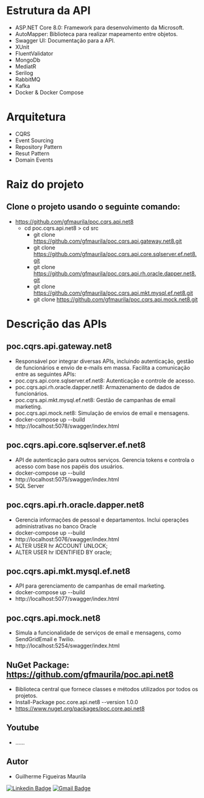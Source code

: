 # Estrutura da API
- ASP.NET Core 8.0: Framework para desenvolvimento da Microsoft.
- AutoMapper: Biblioteca para realizar mapeamento entre objetos.
- Swagger UI: Documentação para a API.
- XUnit
- FluentValidator
- MongoDb
- MediatR
- Serilog
- RabbitMQ
- Kafka
- Docker & Docker Compose

# Arquitetura
- CQRS
- Event Sourcing
- Repository Pattern
- Resut Pattern
- Domain Events

# Raiz do projeto

## Clone o projeto usando o seguinte comando: 
- https://github.com/gfmaurila/poc.cqrs.api.net8
    - cd poc.cqrs.api.net8 > cd src
        - git clone https://github.com/gfmaurila/poc.cqrs.api.gateway.net8.git
        - git clone https://github.com/gfmaurila/poc.cqrs.api.core.sqlserver.ef.net8.git
        - git clone https://github.com/gfmaurila/poc.cqrs.api.rh.oracle.dapper.net8.git
        - git clone https://github.com/gfmaurila/poc.cqrs.api.mkt.mysql.ef.net8.git
        - git clone https://github.com/gfmaurila/poc.cqrs.api.mock.net8.git
    

# Descrição das APIs

## poc.cqrs.api.gateway.net8
- Responsável por integrar diversas APIs, incluindo autenticação, gestão de funcionários e envio de e-mails em massa. Facilita a comunicação entre as seguintes APIs:
- poc.cqrs.api.core.sqlserver.ef.net8: Autenticação e controle de acesso.
- poc.cqrs.api.rh.oracle.dapper.net8: Armazenamento de dados de funcionários.
- poc.cqrs.api.mkt.mysql.ef.net8: Gestão de campanhas de email marketing.
- poc.cqrs.api.mock.net8: Simulação de envios de email e mensagens.
- docker-compose up --build
- http://localhost:5078/swagger/index.html

## poc.cqrs.api.core.sqlserver.ef.net8
- API de autenticação para outros serviços. Gerencia tokens e controla o acesso com base nos papéis dos usuários.
- docker-compose up --build
- http://localhost:5075/swagger/index.html
- SQL Server

## poc.cqrs.api.rh.oracle.dapper.net8
- Gerencia informações de pessoal e departamentos. Inclui operações administrativas no banco Oracle
- docker-compose up --build
- http://localhost:5076/swagger/index.html
- ALTER USER hr ACCOUNT UNLOCK;
- ALTER USER hr IDENTIFIED BY oracle;

## poc.cqrs.api.mkt.mysql.ef.net8
- API para gerenciamento de campanhas de email marketing.
- docker-compose up --build
- http://localhost:5077/swagger/index.html

## poc.cqrs.api.mock.net8
- Simula a funcionalidade de serviços de email e mensagens, como SendGridEmail e Twilio.
- http://localhost:5254/swagger/index.html

## NuGet Package: https://github.com/gfmaurila/poc.api.net8
- Biblioteca central que fornece classes e métodos utilizados por todos os projetos.
- Install-Package poc.core.api.net8 --version 1.0.0
- https://www.nuget.org/packages/poc.core.api.net8

## Youtube
- ......

## Autor

- Guilherme Figueiras Maurila

[![Linkedin Badge](https://img.shields.io/badge/-Guilherme_Figueiras_Maurila-blue?style=flat-square&logo=Linkedin&logoColor=white&link=https://www.linkedin.com/in/guilherme-maurila)](https://www.linkedin.com/in/guilherme-maurila)
[![Gmail Badge](https://img.shields.io/badge/-gfmaurila@gmail.com-c14438?style=flat-square&logo=Gmail&logoColor=white&link=mailto:gfmaurila@gmail.com)](mailto:gfmaurila@gmail.com)


